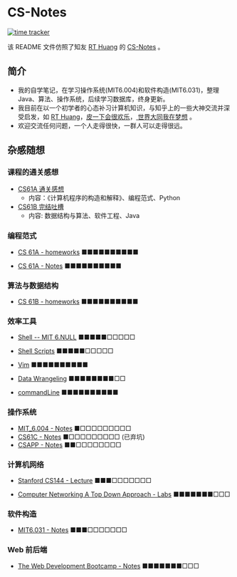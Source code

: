# CS-Notes
[![time tracker](https://wakatime.com/badge/github/chenyuxiang0425/CS-NoteBook.svg)](https://wakatime.com/badge/github/chenyuxiang0425/CS-NoteBook)

该 README 文件仿照了知友 [RT Huang](https://www.zhihu.com/people/huang-rui-teng) 的 [CS-Notes](https://github.com/huangrt01/CS-Notes) 。

## 简介
- 我的自学笔记，在学习操作系统(MIT6.004)和软件构造(MIT6.031)，整理Java、算法、操作系统，后续学习数据库，终身更新。
- 我目前在以一个初学者的心态补习计算机知识，与知乎上的一些大神交流并深受启发，如 [RT Huang](https://www.zhihu.com/people/huang-rui-teng)，[皮一下会很欢乐](https://www.zhihu.com/people/ji-jing-ling-82/posts)，[
世界大同我在梦想](https://www.zhihu.com/people/ceng-wei-han-93) 。
- 欢迎交流任何问题，一个人走得很快，一群人可以走得很远。

## 杂感随想

### 课程的通关感想
- [CS61A 通关感想
](https://zhuanlan.zhihu.com/p/150348216) 
  - 内容：《计算机程序的构造和解释》、编程范式、Python
- [CS61B 完结吐槽](https://zhuanlan.zhihu.com/p/121746973)
  - 内容: 数据结构与算法、软件工程、Java

### 编程范式
- [CS 61A - homeworks](https://github.com/chenyuxiang0425/cs61a_sp20) ■■■■■■■■■■

- [CS 61A - Notes](https://github.com/chenyuxiang0425/CS-NoteBook/tree/master/CS61A) ■■■■■■■■■■

### 算法与数据结构
- [CS 61B - homeworks](https://github.com/chenyuxiang0425/cs61b_sp19)
 ■■■■■■■■■■
### 效率工具

- [Shell   --  MIT 6.NULL](https://github.com/chenyuxiang0425/CS-NoteBook/blob/master/MIT_6.Null/shell.md) ■■■■■□□□□□
- [Shell Scripts](https://github.com/chenyuxiang0425/CS-NoteBook/blob/master/MIT_6.Null/shellScripts.md) ■■■■■□□□□□
- [Vim](https://github.com/chenyuxiang0425/CS-NoteBook/blob/master/MIT_6.Null/vim.md) ■■■■■■■■■■

- [Data Wrangeling](https://github.com/chenyuxiang0425/CS-NoteBook/blob/master/MIT_6.Null/dataWrangling.md) ■■■■■■■■□□

- [commandLine](https://github.com/chenyuxiang0425/CS-NoteBook/blob/master/MIT_6.Null/commandLine.md) ■■■■■■■■■■


### 操作系统
- [MIT_6.004 - Notes](https://github.com/chenyuxiang0425/CS-NoteBook/tree/master/MIT_6.004.1x) ■□□□□□□□□□
- [CS61C - Notes](https://github.com/chenyuxiang0425/CS-NoteBook/tree/master/CS61C) ■□□□□□□□□□ (已弃坑)
- [CSAPP - Notes](https://github.com/chenyuxiang0425/CS-NoteBook/tree/master/CSAPP) ■■□□□□□□□□
  
### 计算机网络
- [Stanford CS144 - Lecture](https://github.com/chenyuxiang0425/CS-NoteBook/tree/master/CS144) ■■■□□□□□□□

- [Computer Networking A Top Down Approach - Labs](https://github.com/chenyuxiang0425/Computer-Networking-A-Top-Down-Approach) ■■■■■■■□□□

### 软件构造
- [MIT6.031 - Notes](https://github.com/chenyuxiang0425/CS-NoteBook/tree/master/MIT_6.031) ■■■□□□□□□□

### Web 前后端
- [The Web Development Bootcamp - Notes](https://github.com/chenyuxiang0425/CS-NoteBook/tree/master/TheWebDevelopMentBootcamp) ■■■■■■■□□□

